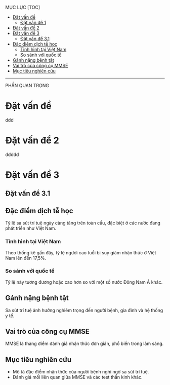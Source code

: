 MỤC LỤC
[TOC]

<!-- TOC start -->
- [Đặt vấn đề](#đặt-vấn-đề)
  - [Đặt vấn đề 1](#đặt-vấn-đề-1)
- [Đặt vấn đề 2](#đặt-vấn-đề-2)
- [Đặt vấn đề 3](#đặt-vấn-đề-3)
  - [Đặt vấn đề 3.1](#đặt-vấn-đề-31)
- [Đặc điểm dịch tễ học](#đặc-điểm-dịch-tễ-học)
  - [Tình hình tại Việt Nam](#tình-hình-tại-việt-nam)
  - [So sánh với quốc tế](#so-sánh-với-quốc-tế)
- [Gánh nặng bệnh tật](#gánh-nặng-bệnh-tật)
- [Vai trò của công cụ MMSE](#vai-trò-của-công-cụ-mmse)
- [Mục tiêu nghiên cứu](#mục-tiêu-nghiên-cứu)
<!-- TOC end -->

---

PHẦN QUAN TRỌNG

# Đặt vấn đề
ddd

# Đặt vấn đề 2
ddddd

# Đặt vấn đề 3

## Đặt vấn đề 3.1

## Đặc điểm dịch tễ học

Tỷ lệ sa sút trí tuệ ngày càng tăng trên toàn cầu, đặc biệt ở các nước đang phát triển như Việt Nam.

### Tình hình tại Việt Nam

Theo thống kê gần đây, tỷ lệ người cao tuổi bị suy giảm nhận thức ở Việt Nam lên đến 17,5%.

### So sánh với quốc tế

Tỷ lệ này tương đương hoặc cao hơn so với một số nước Đông Nam Á khác.

## Gánh nặng bệnh tật

Sa sút trí tuệ ảnh hưởng nghiêm trọng đến người bệnh, gia đình và hệ thống y tế.

## Vai trò của công cụ MMSE

MMSE là thang điểm đánh giá nhận thức đơn giản, phổ biến trong lâm sàng.

## Mục tiêu nghiên cứu

- Mô tả đặc điểm nhận thức của người bệnh nghi ngờ sa sút trí tuệ.
- Đánh giá mối liên quan giữa MMSE và các test thần kinh khác.
